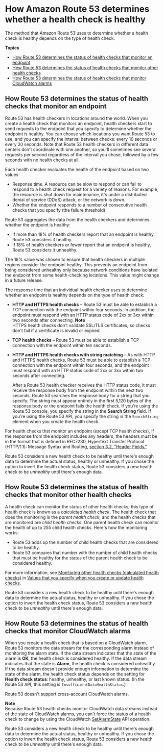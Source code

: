 # How Amazon Route 53 determines whether a health check is healthy<a name="dns-failover-determining-health-of-endpoints"></a>

The method that Amazon Route 53 uses to determine whether a health check is healthy depends on the type of health check\.

**Topics**
+ [How Route 53 determines the status of health checks that monitor an endpoint](#dns-failover-determining-health-of-endpoints-monitor-endpoint)
+ [How Route 53 determines the status of health checks that monitor other health checks](#dns-failover-determining-health-of-endpoints-calculated)
+ [How Route 53 determines the status of health checks that monitor CloudWatch alarms](#dns-failover-determining-health-of-endpoints-cloudwatch)

## How Route 53 determines the status of health checks that monitor an endpoint<a name="dns-failover-determining-health-of-endpoints-monitor-endpoint"></a>

Route 53 has health checkers in locations around the world\. When you create a health check that monitors an endpoint, health checkers start to send requests to the endpoint that you specify to determine whether the endpoint is healthy\. You can choose which locations you want Route 53 to use, and you can specify the interval between checks: every 10 seconds or every 30 seconds\. Note that Route 53 health checkers in different data centers don't coordinate with one another, so you'll sometimes see several requests per second regardless of the interval you chose, followed by a few seconds with no health checks at all\. 

Each health checker evaluates the health of the endpoint based on two values:
+ Response time\. A resource can be slow to respond or can fail to respond to a health check request for a variety of reasons\. For example, the resource is shut down for maintenance, it's under a distributed denial of service \(DDoS\) attack, or the network is down\.
+ Whether the endpoint responds to a number of consecutive health checks that you specify \(the failure threshold\)

Route 53 aggregates the data from the health checkers and determines whether the endpoint is healthy:
+ If more than 18% of health checkers report that an endpoint is healthy, Route 53 considers it healthy\.
+ If 18% of health checkers or fewer report that an endpoint is healthy, Route 53 considers it unhealthy\.

The 18% value was chosen to ensure that health checkers in multiple regions consider the endpoint healthy\. This prevents an endpoint from being considered unhealthy only because network conditions have isolated the endpoint from some health\-checking locations\. This value might change in a future release\.

The response time that an individual health checker uses to determine whether an endpoint is healthy depends on the type of health check:
+ **HTTP and HTTPS health checks** – Route 53 must be able to establish a TCP connection with the endpoint within four seconds\. In addition, the endpoint must respond with an HTTP status code of 2xx or 3xx within two seconds after connecting\.
**Note**  
HTTPS health checks don't validate SSL/TLS certificates, so checks don't fail if a certificate is invalid or expired\.
+ **TCP health checks** – Route 53 must be able to establish a TCP connection with the endpoint within ten seconds\.
+ **HTTP and HTTPS health checks with string matching** – As with HTTP and HTTPS health checks, Route 53 must be able to establish a TCP connection with the endpoint within four seconds, and the endpoint must respond with an HTTP status code of 2xx or 3xx within two seconds after connecting\. 

  After a Route 53 health checker receives the HTTP status code, it must receive the response body from the endpoint within the next two seconds\. Route 53 searches the response body for a string that you specify\. The string must appear entirely in the first 5,120 bytes of the response body or the endpoint fails the health check\. If you're using the Route 53 console, you specify the string in the **Search String** field\. If you're using the Route 53 API, you specify the string in the `SearchString` element when you create the health check\. 

For health checks that monitor an endpoint \(except TCP health checks\), if the response from the endpoint includes any headers, the headers must be in the format that is defined in RFC7230, Hypertext Transfer Protocol \(HTTP/1\.1\): Message Syntax and Routing, [section 3\.2, "Header Fields\."](https://tools.ietf.org/html/rfc7230#section-3.2)

Route 53 considers a new health check to be healthy until there's enough data to determine the actual status, healthy or unhealthy\. If you chose the option to invert the health check status, Route 53 considers a new health check to be *unhealthy* until there's enough data\.

## How Route 53 determines the status of health checks that monitor other health checks<a name="dns-failover-determining-health-of-endpoints-calculated"></a>

A health check can monitor the status of other health checks; this type of health check is known as a *calculated health check*\. The health check that does the monitoring is the *parent health check*, and the health checks that are monitored are *child health checks*\. One parent health check can monitor the health of up to 255 child health checks\. Here's how the monitoring works:
+ Route 53 adds up the number of child health checks that are considered to be healthy\.
+ Route 53 compares that number with the number of child health checks that must be healthy for the status of the parent health check to be considered healthy\.

For more information, see [Monitoring other health checks \(calculated health checks\)](health-checks-creating-values.md#health-checks-creating-values-calculated) in [Values that you specify when you create or update health checks](health-checks-creating-values.md)\.

Route 53 considers a new health check to be healthy until there's enough data to determine the actual status, healthy or unhealthy\. If you chose the option to invert the health check status, Route 53 considers a new health check to be *unhealthy* until there's enough data\.

## How Route 53 determines the status of health checks that monitor CloudWatch alarms<a name="dns-failover-determining-health-of-endpoints-cloudwatch"></a>

When you create a health check that is based on a CloudWatch alarm, Route 53 monitors the data stream for the corresponding alarm instead of monitoring the alarm state\. If the data stream indicates that the state of the alarm is **OK**, the health check is considered healthy\. If the data stream indicates that the state is **Alarm**, the health check is considered unhealthy\. If the data stream doesn't provide enough information to determine the state of the alarm, the health check status depends on the setting for **Health check status**: healthy, unhealthy, or last known status\. \(In the Route 53 API, this setting is `InsufficientDataHealthStatus`\.\)

Route 53 doesn't support cross\-account CloudWatch alarms\.

**Note**  
Because Route 53 health checks monitor CloudWatch data streams instead of the state of CloudWatch alarms, you can't force the status of a health check to change by using the CloudWatch [SetAlarmState](https://docs.aws.amazon.com/AmazonCloudWatch/latest/APIReference/API_SetAlarmState.html) API operation\.

Route 53 considers a new health check to be healthy until there's enough data to determine the actual status, healthy or unhealthy\. If you chose the option to invert the health check status, Route 53 considers a new health check to be *unhealthy* until there's enough data\.